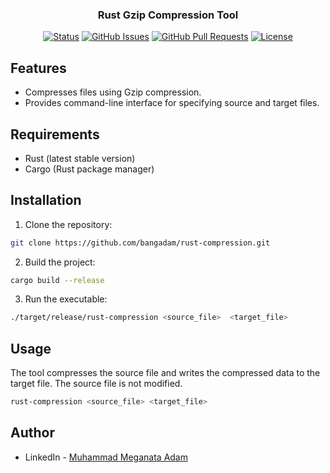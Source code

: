 <h3 align="center">Rust Gzip Compression Tool</h3>

<div align="center">

[![Status](https://img.shields.io/badge/status-active-success.svg)]()
[![GitHub Issues](https://img.shields.io/github/issues/bangadam/rust-compression.svg)](https://github.com/bangadam/rust-compression/issues)
[![GitHub Pull Requests](https://img.shields.io/github/issues-pr/bangadam/rust-compression.svg)](https://github.com/bangadam/rust-compression/pulls)
[![License](https://img.shields.io/badge/license-GPLv3-blue.svg)](/LICENSE)

</div>

## Features

- Compresses files using Gzip compression.
- Provides command-line interface for specifying source and target files.

## Requirements

- Rust (latest stable version)
- Cargo (Rust package manager)

## Installation

1. Clone the repository:

```sh
git clone https://github.com/bangadam/rust-compression.git
```

2. Build the project:

```sh
cargo build --release
```

3. Run the executable:

```sh
./target/release/rust-compression <source_file>  <target_file>
```

## Usage

The tool compresses the source file and writes the compressed data to the target file. The source file is not modified.

```sh
rust-compression <source_file> <target_file>
```

## Author

- LinkedIn - [Muhammad Meganata Adam](https://www.linkedin.com/in/bangadam/)
